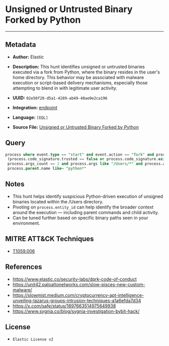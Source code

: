 # Unsigned or Untrusted Binary Forked by Python

---

## Metadata

- **Author:** Elastic
- **Description:** This hunt identifies unsigned or untrusted binaries executed via a fork from Python, where the binary resides in the user's home directory. This behavior may be associated with malware execution or script-based delivery mechanisms, especially those attempting to blend in with legitimate user activity.

- **UUID:** `02e50f28-d5a1-4289-ab49-48ae0e2ca196`
- **Integration:** [endpoint](https://docs.elastic.co/integrations/endpoint)
- **Language:** `[EQL]`
- **Source File:** [Unsigned or Untrusted Binary Forked by Python](../queries/execution_unsigned_or_untrusted_binary_fork_via_python.toml)

## Query

```sql
process where event.type == "start" and event.action == "fork" and process.executable like "/Users/*" and
 (process.code_signature.trusted == false or process.code_signature.exists == false) and
 process.args_count == 2 and process.args like "/Users/*" and process.args like "/Users/*" and
 process.parent.name like~ "python*"
```

## Notes

- This hunt helps identify suspicious Python-driven execution of unsigned binaries located within the /Users directory.
- Pivoting on `process.entity_id` can help identify the broader context around the execution — including parent commands and child activity.
- Can be tuned further based on specific binary paths seen in your environment.

## MITRE ATT&CK Techniques

- [T1059.006](https://attack.mitre.org/techniques/T1059/006)

## References

- https://www.elastic.co/security-labs/dprk-code-of-conduct
- https://unit42.paloaltonetworks.com/slow-pisces-new-custom-malware/
- https://slowmist.medium.com/cryptocurrency-apt-intelligence-unveiling-lazarus-groups-intrusion-techniques-a1a6efda7d34
- https://x.com/safe/status/1897663514975649938
- https://www.sygnia.co/blog/sygnia-investigation-bybit-hack/

## License

- `Elastic License v2`
